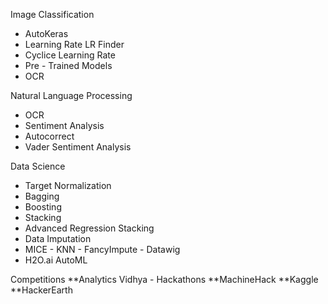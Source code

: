 Image Classification
* AutoKeras
* Learning Rate LR Finder
* Cyclice Learning Rate
* Pre - Trained Models
* OCR

Natural Language Processing
* OCR
* Sentiment Analysis
* Autocorrect
* Vader Sentiment Analysis

Data Science
* Target Normalization
* Bagging
* Boosting
* Stacking
* Advanced Regression Stacking
* Data Imputation
* MICE - KNN - FancyImpute - Datawig
* H2O.ai AutoML


Competitions
**Analytics Vidhya - Hackathons
**MachineHack
**Kaggle
**HackerEarth
